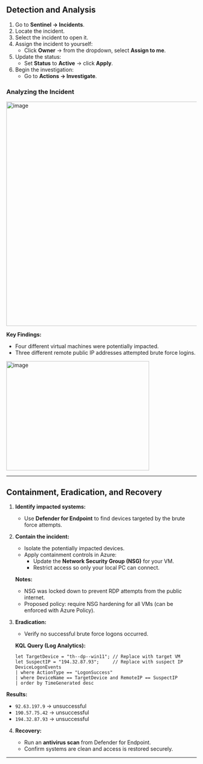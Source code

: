 ## Detection and Analysis

1. Go to **Sentinel → Incidents**.  
2. Locate the incident.  
3. Select the incident to open it.  
4. Assign the incident to yourself:  
   - Click **Owner** → from the dropdown, select **Assign to me**.  
5. Update the status:  
   - Set **Status** to **Active** → click **Apply**.  
6. Begin the investigation:  
   - Go to **Actions → Investigate**.  

### Analyzing the Incident

<img width="807" height="593" alt="image" src="https://github.com/user-attachments/assets/b0048f56-c858-4e45-bae7-e75b2f5b30c9" />

**Key Findings:**  
- Four different virtual machines were potentially impacted.  
- Three different remote public IP addresses attempted brute force logins.  

<img width="378" height="289" alt="image" src="https://github.com/user-attachments/assets/c69089ef-a77e-4f47-b52f-96b4acc65cb2" />

---

## Containment, Eradication, and Recovery

1. **Identify impacted systems:**  
   - Use **Defender for Endpoint** to find devices targeted by the brute force attempts.  

2. **Contain the incident:**  
   - Isolate the potentially impacted devices.  
   - Apply containment controls in Azure:  
     - Update the **Network Security Group (NSG)** for your VM.  
     - Restrict access so only your local PC can connect.  

   **Notes:**  
   - NSG was locked down to prevent RDP attempts from the public internet.  
   - Proposed policy: require NSG hardening for all VMs (can be enforced with Azure Policy).  

3. **Eradication:**  
   - Verify no successful brute force logons occurred.  

   **KQL Query (Log Analytics):**
   ```kusto
   let TargetDevice = "th--dp--win11"; // Replace with target VM
   let SuspectIP = "194.32.87.93";     // Replace with suspect IP
   DeviceLogonEvents
   | where ActionType == "LogonSuccess"
   | where DeviceName == TargetDevice and RemoteIP == SuspectIP
   | order by TimeGenerated desc

**Results:**

* `92.63.197.9` → unsuccessful
* `190.57.75.42` → unsuccessful
* `194.32.87.93` → unsuccessful

4. **Recovery:**

   * Run an **antivirus scan** from Defender for Endpoint.
   * Confirm systems are clean and access is restored securely.


---

